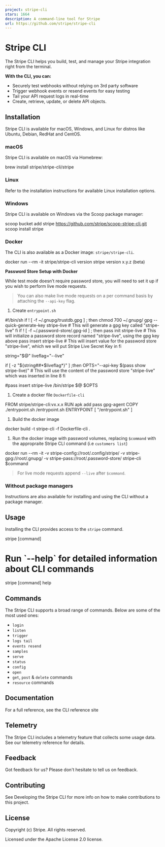 ```yaml
---
project: stripe-cli
stars: 1664
description: A command-line tool for Stripe
url: https://github.com/stripe/stripe-cli
---
```


Stripe CLI
==========

The Stripe CLI helps you build, test, and manage your Stripe integration right from the terminal.

**With the CLI, you can:**

-   Securely test webhooks without relying on 3rd party software
-   Trigger webhook events or resend events for easy testing
-   Tail your API request logs in real-time
-   Create, retrieve, update, or delete API objects.

Installation
------------

Stripe CLI is available for macOS, Windows, and Linux for distros like Ubuntu, Debian, RedHat and CentOS.

### macOS

Stripe CLI is available on macOS via Homebrew:

brew install stripe/stripe-cli/stripe

### Linux

Refer to the installation instructions for available Linux installation options.

### Windows

Stripe CLI is available on Windows via the Scoop package manager:

scoop bucket add stripe https://github.com/stripe/scoop-stripe-cli.git
scoop install stripe

### Docker

The CLI is also available as a Docker image: `stripe/stripe-cli`.

docker run --rm -it stripe/stripe-cli version
stripe version x.y.z (beta)

**Password Store Setup with Docker**

While test mode doesn’t require password store, you will need to set it up if you wish to perform live mode requests.

> You can also make live mode requests on a per command basis by attaching the `--api-key` flag.

1.  Create `entrypoint.sh`

#!/bin/sh
if ! \[ \-f ~/.gnupg/trustdb.gpg \] ; then
  chmod 700 ~/.gnupg/
  gpg --quick-generate-key stripe-live # This will generate a gpg key called "stripe-live"
fi
if ! \[ \-f ~/.password-store/.gpg-id \] ; then
  pass init stripe-live # This will initialize a password store record named "stripe-live", using the gpg key above
  pass insert stripe-live # This will insert value for the password store "stripe-live", which we will put Stripe Live Secret Key in
fi

string="$@"
liveflag="\--live"

if \[ \-z "${string##\*$liveflag\*}" \] ;then
  OPTS="\--api-key $(pass show stripe-live)" # This will use the content of the password store "stripe-live" which was inserted in line 8
fi

#pass insert stripe-live
/bin/stripe  $@ $OPTS

1.  Create a docker file `Dockerfile-cli`

FROM  stripe/stripe-cli:vx.x.x
RUN  apk  add  pass  gpg-agent
COPY  ./entrypoint.sh  /entrypoint.sh
ENTRYPOINT  \[ "/entrypoint.sh" \]

1.  Build the docker image

docker build -t stripe-cli -f Dockerfile-cli .

1.  Run the docker image with password volumes, replacing `$command` with the appropraite Stripe CLI command (i.e `customers list`)

docker run --rm -it -v stripe-config://root/.config/stripe/ -v stripe-gpg://root/.gnupg/ -v stripe-pass://root/.password-store/ stripe-cli $command

> For live mode requests append `--live` after `$command`.

### Without package managers

Instructions are also available for installing and using the CLI without a package manager.

Usage
-----

Installing the CLI provides access to the `stripe` command.

stripe \[command\]

# Run \`\--help\` for detailed information about CLI commands
stripe \[command\] help

Commands
--------

The Stripe CLI supports a broad range of commands. Below are some of the most used ones:

-   `login`
-   `listen`
-   `trigger`
-   `logs tail`
-   `events resend`
-   `samples`
-   `serve`
-   `status`
-   `config`
-   `open`
-   `get`, `post` & `delete` commands
-   `resource` commands

Documentation
-------------

For a full reference, see the CLI reference site

Telemetry
---------

The Stripe CLI includes a telemetry feature that collects some usage data. See our telemetry reference for details.

Feedback
--------

Got feedback for us? Please don't hesitate to tell us on feedback.

Contributing
------------

See Developing the Stripe CLI for more info on how to make contributions to this project.

License
-------

Copyright (c) Stripe. All rights reserved.

Licensed under the Apache License 2.0 license.
